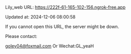 Lily_web URL: https://222f-61-165-102-156.ngrok-free.app

Updated at: 2024-12-06 08:00:58

If you cannot open this URL, the server might be down.

Please contact: 

goley04@foxmail.com Or Wechat:GL_yeaH